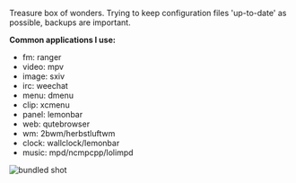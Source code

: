 Treasure box of wonders. Trying to keep configuration files
'up-to-date' as possible, backups are important.

**Common applications I use:**  
- fm: ranger
- video: mpv  
- image: sxiv  
- irc: weechat
- menu: dmenu
- clip: xcmenu
- panel: lemonbar
- web: qutebrowser
- wm: 2bwm/herbstluftwm  
- clock: wallclock/lemonbar  
- music: mpd/ncmpcpp/lolimpd 

![bundled shot](https://files.catbox.moe/7dobkw.png)
